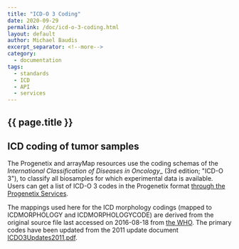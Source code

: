```yaml
---
title: "ICD-O 3 Coding"
date: 2020-09-29
permalink: /doc/icd-o-3-coding.html
layout: default
author: Michael Baudis
excerpt_separator: <!--more-->
category:
  - documentation
tags:
  - standards
  - ICD
  - API
  - services
---
```


## {{ page.title }}

## ICD coding of tumor samples

The Progenetix and arrayMap resources use the coding schemas of the _International Classification of Diseases in Oncology__ (3rd edition; "ICD-O 3"), to classify all biosamples for which experimental data is available. Users can get a list of ICD-O 3 codes in the Progenetix format [through the Progenetix Services](http://progenetix.org/services/).

<!--more-->

The mappings used here for the ICD morphology codings (mapped to ICDMORPHOLOGY and ICDMORPHOLOGYCODE) are derived from the original source file last accessed on 2016-08-18 from [the WHO](http://apps.who.int/classifications/icd/adaptations/oncology/en/index.html). The primary codes have been updated from the 2011 update document [ICDO3Updates2011.pdf](http://www.who.int/classifications/icd/updates/ICDO3Updates2011.pdf).


<!-- / CONTENT -->
